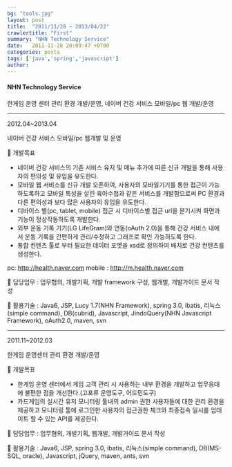 ```yaml
---
bg: "tools.jpg"
layout: post
title:  "2011/11/28 ~ 2013/04/22"
crawlertitle: "First"
summary: "NHN Technology Service"
date:   2011-11-28 20:09:47 +0700
categories: posts
tags: ['java','spring','javascript']
author: 
---
```

#### NHN Technology Service


한게임 운영 센터 관리 환경 개발/운영, 네이버 건강 서비스 모바일/pc 웹 개발/운영

------------

2012.04~2013.04

네이버 건강 서비스 모바일/pc 웹개발 및 운영

 개발목표 
- 네이버 건강 서비스의 기존 서비스 유지 및 메뉴 추가에 따른 신규 개발을 통해 사용자의 편의성 및 유입을 유도한다.
- 모바일 웹 서비스를 신규 개발 오픈하여, 사용자의 모바일기기를 통한 접근이 가능하도록하고 모바일 특성을 살린 육아수첩과 같은 서비스를 개발함으로써 PC 환경과 다른 편의성과 보다 많은 사용자의 유입을 유도한다.
- 디바이스 별(pc, tablet, mobile) 접근 시 디바이스별 접근 url을 분기시켜 화면과 기능이 정상작동하도록 개발한다.
- 외부 운동 기록 기기(LG LifeGram)와 연동(oAuth 2.0)을 통해 건강 서비스 내에서 운동 기록을 간편하게 관리/수정하고 그래프로 확인 가능하도록 한다.
- 통합 컨텐츠 툴로 부터 필요한 데이터 포멧을 xsd로 정의하여 배치로 건강 컨텐츠를 생성한다.

pc: http://health.naver.com
mobile : http://m.health.naver.com

 담당업무 : 업무협의, 개발기획, 개발 framework 구성, 웹개발, 개발가이드 문서 작성

 활용기술 : Java6, JSP, Lucy 1.7(NHN Framework), spring 3.0, ibatis, 리눅스(simple command), DB(cubrid), Javascript,  JindoQuery(NHN Javascript Framework), oAuth2.0, maven, svn

------------

2011.11~2012.03

한게임 운영센터 관리 환경 개발/운영

 개발목표 
- 한게임 운영 센터에서 게임 고객 관리 시 사용하는 내부 환경을 개발하고 업무응대에 불편한 점을 개선한다.(고포류 운영도구, 어드민도구)
- 카드게임의 실시간 유저 모니터링 툴내의 admin 권한 사용자들에 대한 관리 환경을 제공하고 모니터링 툴에 로그인한 사용자의 접근권한 체크와 최종접속 일시를 업데이트 할 수 있는 API를 제공한다.

 담당업무 : 업무협의, 개발기획, 웹개발, 개발가이드 문서 작성

 활용기술 : Java6, JSP, spring 3.0, ibatis, 리눅스(simple command), DB(MS-SQL, oracle), Javascript, jQuery, maven, ants, svn
